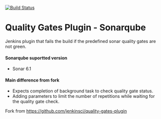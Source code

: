 [![Build Status](https://travis-ci.org/arkanjoms/qa-plugin-sonar.svg?branch=master)](https://travis-ci.org/arkanjoms/qa-plugin-sonar)

# Quality Gates Plugin - Sonarqube
Jenkins plugin that fails the build if the predefined sonar quality gates are not green.

#### Sonarqube suportted version

* Sonar 6.1

#### Main difference from fork

* Expects completion of background task to check quality gate status.
* Adding parameters to limit the number of repetitions while waiting for the quality gate check.


Fork from https://github.com/jenkinsci/quality-gates-plugin

